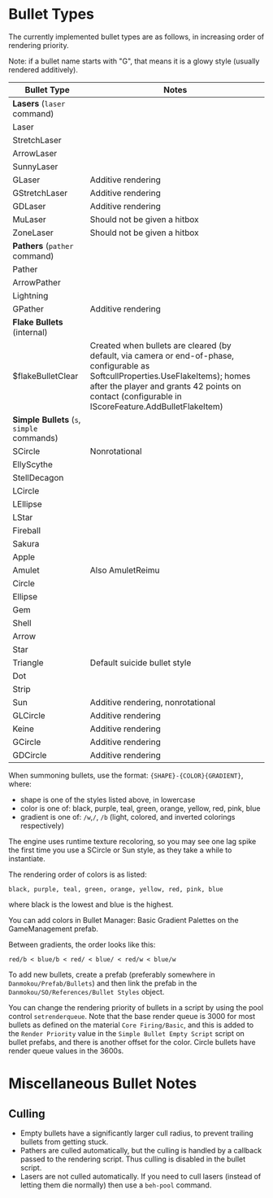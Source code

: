 # Bullet Types

The currently implemented bullet types are as follows, in increasing order of rendering priority.

Note: if a bullet name starts with "G", that means it is a glowy style (usually rendered additively).

| Bullet Type                                 | Notes                                                        |
| ------------------------------------------- | ------------------------------------------------------------ |
| **Lasers** (`laser` command)                |                                                              |
| Laser                                       |                                                              |
| StretchLaser                                |                                                              |
| ArrowLaser                                  |                                                              |
| SunnyLaser                                  |                                                              |
| GLaser                                      | Additive rendering                                           |
| GStretchLaser                               | Additive rendering                                           |
| GDLaser                                     | Additive rendering                                           |
| MuLaser                                     | Should not be given a hitbox                                 |
| ZoneLaser                                   | Should not be given a hitbox                                 |
| **Pathers** (`pather` command)              |                                                              |
| Pather                                      |                                                              |
| ArrowPather                                 |                                                              |
| Lightning                                   |                                                              |
| GPather                                     | Additive rendering                                           |
| **Flake Bullets** (internal)                |                                                              |
| $flakeBulletClear                           | Created when bullets are cleared (by default, via camera or end-of-phase, configurable as SoftcullProperties.UseFlakeItems); homes after the player and grants 42 points on contact (configurable in IScoreFeature.AddBulletFlakeItem) |
| **Simple Bullets** (`s`, `simple` commands) |                                                              |
| SCircle                                     | Nonrotational                                                |
| EllyScythe                                  |                                                              |
| StellDecagon                                |                                                              |
| LCircle                                     |                                                              |
| LEllipse                                    |                                                              |
| LStar                                       |                                                              |
| Fireball                                    |                                                              |
| Sakura                                      |                                                              |
| Apple                                       |                                                              |
| Amulet                                      | Also AmuletReimu                                             |
| Circle                                      |                                                              |
| Ellipse                                     |                                                              |
| Gem                                         |                                                              |
| Shell                                       |                                                              |
| Arrow                                       |                                                              |
| Star                                        |                                                              |
| Triangle                                    | Default suicide bullet style                                 |
| Dot                                         |                                                              |
| Strip                                       |                                                              |
| Sun                                         | Additive rendering, nonrotational                            |
| GLCircle                                    | Additive rendering                                           |
| Keine                                       | Additive rendering                                           |
| GCircle                                     | Additive rendering                                           |
| GDCircle                                    | Additive rendering                                           |

When summoning bullets, use the format: `{SHAPE}-{COLOR}{GRADIENT}`, where:

- shape is one of the styles listed above, in lowercase
- color is one of: black, purple, teal, green, orange, yellow, red, pink, blue
- gradient is one of: `/w`,`/`, `/b` (light, colored, and inverted colorings respectively)

The engine uses runtime texture recoloring, so you may see one lag spike the first time you use a SCircle or Sun style, as they take a while to instantiate.

The rendering order of colors is as listed: 

`black, purple, teal, green, orange, yellow, red, pink, blue`

where black is the lowest and blue is the highest.

You can add colors in Bullet Manager: Basic Gradient Palettes on the GameManagement prefab. 

Between gradients, the order looks like this:

`red/b < blue/b < red/ < blue/ < red/w < blue/w`

To add new bullets, create a prefab (preferably somewhere in `Danmokou/Prefab/Bullets`) and then link the prefab in the `Danmokou/SO/References/Bullet Styles` object. 

You can change the rendering priority of bullets in a script by using the pool control `setrenderqueue`. Note that the base render queue is 3000 for most bullets as defined on the material `Core Firing/Basic`, and this is added to the `Render Priority` value in the `Simple Bullet Empty Script` script on bullet prefabs, and there is another offset for the color. Circle bullets have render queue values in the 3600s. 

# Miscellaneous Bullet Notes

## Culling

- Empty bullets have a significantly larger cull radius, to prevent trailing bullets from getting stuck.
- Pathers are culled automatically, but the culling is handled by a callback passed to the rendering script. Thus culling is disabled in the bullet script.
- Lasers are not culled automatically. If you need to cull lasers (instead of letting them die normally) then use a `beh-pool` command.

